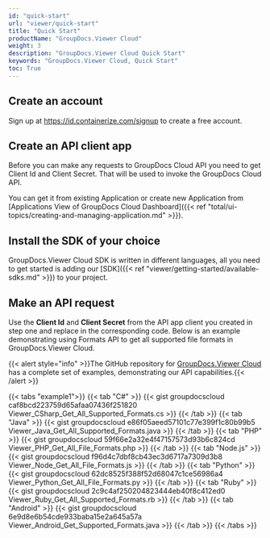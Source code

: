 ```yaml
---
id: "quick-start"
url: "viewer/quick-start"
title: "Quick Start"
productName: "GroupDocs.Viewer Cloud"
weight: 3
description: "GroupDocs.Viewer Cloud Quick Start"
keywords: "GroupDocs.Viewer Cloud, Quick Start"
toc: True
---
```


## Create an account

Sign up at <https://id.containerize.com/signup> to create a free account.

## Create an API client app

Before you can make any requests to GroupDocs Cloud API you need to get Client Id and Client Secret. That will be used to invoke the GroupDocs Cloud API.

You can get it from existing Application or create new Application from [Applications View of GroupDocs Cloud Dashboard]({{< ref "total/ui-topics/creating-and-managing-application.md" >}}).

## Install the SDK of your choice

GroupDocs.Viewer Cloud SDK is written in different languages, all you need to get started is adding our [SDK]({{< ref "viewer/getting-started/available-sdks.md" >}}) to your project.

## Make an API request

Use the **Client Id** and **Client Secret** from the API app client you created in step one and replace in the corresponding code. Below is an example demonstrating using Formats API to get all supported file formats in GroupDocs.Viewer Cloud.

{{< alert style="info" >}}The GitHub repository for [GroupDocs.Viewer Cloud](https://github.com/groupdocs-viewer-cloud) has a complete set of examples, demonstrating our API capabilities.{{< /alert >}}

{{< tabs "example1">}}
{{< tab "C#" >}}
{{< gist groupdocscloud caf8bcd223759d65afaa07436f251820 Viewer_CSharp_Get_All_Supported_Formats.cs >}}
{{< /tab >}}
{{< tab "Java" >}}
{{< gist groupdocscloud e86f05aeed57101c77e399f1c80b99b5 Viewer_Java_Get_All_Supported_Formats.java >}}
{{< /tab >}}
{{< tab "PHP" >}}
{{< gist groupdocscloud 59f66e2a32e4f47157573d93b6c824cd Viewer_PHP_Get_All_File_Formats.php >}}
{{< /tab >}}
{{< tab "Node.js" >}}
{{< gist groupdocscloud f96d4c7dbf8cb43ec3d6717a7309d3b8 Viewer_Node_Get_All_File_Formats.js >}}
{{< /tab >}}
{{< tab "Python" >}}
{{< gist groupdocscloud 62dc8525f388f52d68047c1ce56986a4 Viewer_Python_Get_All_File_Formats.py >}}
{{< /tab >}}
{{< tab "Ruby" >}}
{{< gist groupdocscloud 2c9c4af250204823444eb40f8c412ed0 Viewer_Ruby_Get_All_Supported_Formats.rb >}}
{{< /tab >}}
{{< tab "Android" >}}
{{< gist groupdocscloud 6e9d8e6b54cde933baba15e2a645a57a Viewer_Android_Get_Supported_Formats.java >}}
{{< /tab >}}
{{< /tabs >}}